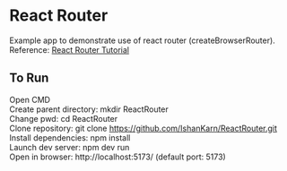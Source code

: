 # React Router

Example app to demonstrate use of react router (createBrowserRouter). <br/>
Reference: [React Router Tutorial](https://reactrouter.com/en/main/start/tutorial)

## To Run
Open CMD<br/>
Create parent directory: mkdir ReactRouter<br/>
Change pwd: cd ReactRouter<br/>
Clone repository: git clone https://github.com/IshanKarn/ReactRouter.git<br/>
Install dependencies: npm install<br/>
Launch dev server: npm dev run<br/>
Open in browser: http://localhost:5173/ (default port: 5173)<br/>
